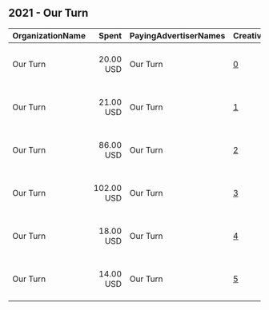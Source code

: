 ## 2021 - Our Turn 
|OrganizationName|Spent|PayingAdvertiserNames|CreativeUrls|Impressions|Genders|AgeBrackets|CountryCodes|BillingAddresses|CandidateBallotInformation|
|:---|---:|:---|:---|---:|:---|:---|:---|:---|:---|
|Our Turn|20.00 USD|Our Turn|[0](https://www.snap.com/political-ads/asset/a7089092151b18ea3091c7e05a489781c31182b1f443922e7c2f6b9e462a9bd6?mediaType=png)|16,738|||united states|"116 Nassau Street - Suite 519,New York,10038,US"||
|Our Turn|21.00 USD|Our Turn|[1](https://www.snap.com/political-ads/asset/b9bf9e024239c378011c3031632b151e488442a7ad914c753b899ad9f96d6570?mediaType=png)|18,165|||united states|"116 Nassau Street - Suite 519,New York,10038,US"||
|Our Turn|86.00 USD|Our Turn|[2](https://www.snap.com/political-ads/asset/9da3ab166022d49ee8d74779ff6154e99a78af2c42afb0d349b052553b124af8?mediaType=mp4)|41,816||18-49|united states|"116 Nassau Street - Suite 519,New York,10038,US"||
|Our Turn|102.00 USD|Our Turn|[3](https://www.snap.com/political-ads/asset/4eb4bf0f9400c32216f5bc981e72a66760e448fe849a682081543732f53fce07?mediaType=mp4)|49,787||18-49|united states|"116 Nassau Street - Suite 519,New York,10038,US"||
|Our Turn|18.00 USD|Our Turn|[4](https://www.snap.com/political-ads/asset/2f5f3e004ef1fe383a9c409bf1e429412c50b2c5ddc5b7d2c5a3a9ab57bc1c6c?mediaType=png)|15,315|||united states|"116 Nassau Street - Suite 519,New York,10038,US"||
|Our Turn|14.00 USD|Our Turn|[5](https://www.snap.com/political-ads/asset/994b8bca1e6f2cbe3134bfe1b22ed5cd52f2804feb096af7a05a23ba7fc6994a?mediaType=png)|12,002|||united states|"116 Nassau Street - Suite 519,New York,10038,US"||
